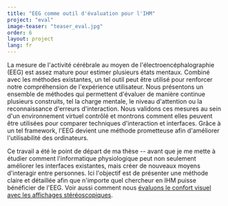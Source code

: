 ```yaml
---
title: "EEG comme outil d'évaluation pour l'IHM"
project: "eval"
image-teaser: "teaser_eval.jpg"
order: 6
layout: project
lang: fr
---
```


La mesure de l'activité cérébrale au moyen de l'électroencéphalographie (EEG) est assez mature pour estimer plusieurs états mentaux. Combiné avec les méthodes existantes, un tel outil peut être utilisé pour renforcer notre compréhension de l'expérience utilisateur. Nous présentons un ensemble de méthodes qui permettent d'évaluer de manière continue plusieurs construits, tel la charge mentale, le niveau d'attention ou la reconnaissance d'erreurs d'interaction. Nous validons ces mesures au sein d'un environnement virtuel contrôlé et montrons comment elles peuvent être utilisées pour comparer techniques d'interaction et interfaces. Grâce à un tel framework, l'EEG devient une méthode prometteuse afin d'améliorer l'utilisabilité des ordinateurs.

Ce travail a été le point de départ de ma thèse -- avant que je me mette à étudier comment l'informatique physiologique peut non seulement améliorer les interfaces existantes, mais créer de nouveaux moyens d'interagir entre personnes. Ici l'objectif est de présenter une méthode claire et détaillée afin que n'importe quel chercheur en IHM puisse bénéficier de l'EEG. Voir aussi comment nous [évaluons le confort visuel avec les affichages stéréoscopiques](/fr/projets/stereo/).
